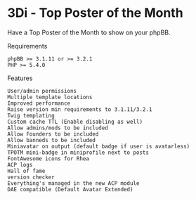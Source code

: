 # 3Di - Top Poster of the Month

Have a Top Poster of the Month to show on your phpBB.

Requirements

    phpBB >= 3.1.11 or >= 3.2.1
    PHP >= 5.4.0

Features

    User/admin permissions
    Multiple template locations
    Improved performance
    Raise version min requirements to 3.1.11/3.2.1
    Twig templating
    Custom cache TTL (Enable disabling as well)
    Allow admins/mods to be included
    Allow Founders to be included
    Allow banneds to be included
    Miniavatar on output (default badge if user is avatarless)
    TPOTM mini-badge in miniprofile next to posts
    FontAwesome icons for Rhea
    ACP logs
    Hall of fame
    version checker
    Everything's managed in the new ACP module
    DAE compatible (Default Avatar Extended)
